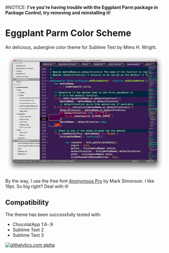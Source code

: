 #NOTICE:
**I've you're having trouble with the Eggplant Parm package in Package Control, try removing and reinstalling it!**

# Eggplant Parm Color Scheme

An delicious, aubergine color theme for Sublime Text by Mims H. Wright.

![Screenshot](http://github.com/mimshwright/sublime-eggplant-parm/raw/master/screenshot.png)

By the way, I use the free font [Anonymous Pro](http://www.marksimonson.com/fonts/view/anonymous-pro) by Mark Simonson. I like 19pt. So big right? Deal with it!

## Compatibility

The theme has been successfully tested with:

* ChocolatApp 1.6-.9
* Sublime Text 2
* Sublime Text 3

<!-- GA Tracker -->
[![githalytics.com alpha](https://cruel-carlota.pagodabox.com/7233c82c279bb93ddfcb6f3af7a2360f "githalytics.com")](http://githalytics.com/mimshwright/sublime-eggplant-parm)
